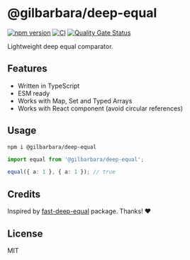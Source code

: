 # @gilbarbara/deep-equal

[![npm version](https://badge.fury.io/js/%40gilbarbara%2Fdeep-equal.svg)](https://badge.fury.io/js/%40gilbarbara%2Fdeep-equal) [![CI](https://github.com/gilbarbara/deep-equal/actions/workflows/main.yml/badge.svg)](https://github.com/gilbarbara/deep-equal/actions/workflows/main.yml) [![Quality Gate Status](https://sonarcloud.io/api/project_badges/measure?project=gilbarbara_deep-equal&metric=alert_status)](https://sonarcloud.io/summary/new_code?id=gilbarbara_deep-equal)

Lightweight deep equal comparator.

## Features
- Written in TypeScript
- ESM ready
- Works with Map, Set and Typed Arrays
- Works with React component (avoid circular references)

## Usage

```shell
npm i @gilbarbara/deep-equal
```

```typescript
import equal from '@gilbarbara/deep-equal';

equal({ a: 1 }, { a: 1 }); // true

```

## Credits

Inspired by [fast-deep-equal](https://github.com/epoberezkin/fast-deep-equal) package. Thanks! ❤️

## License

MIT
